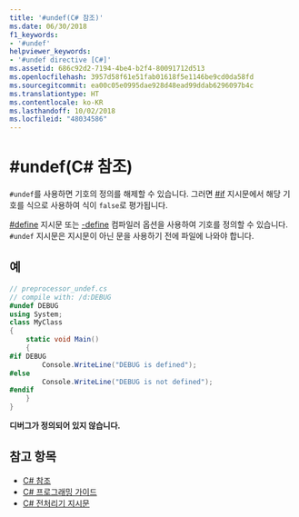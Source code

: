 ```yaml
---
title: '#undef(C# 참조)'
ms.date: 06/30/2018
f1_keywords:
- '#undef'
helpviewer_keywords:
- '#undef directive [C#]'
ms.assetid: 686c92d2-7194-4be4-b2f4-80091712d513
ms.openlocfilehash: 3957d58f61e51fab01618f5e1146be9cd0da58fd
ms.sourcegitcommit: ea00c05e0995dae928d48ead99ddab6296097b4c
ms.translationtype: HT
ms.contentlocale: ko-KR
ms.lasthandoff: 10/02/2018
ms.locfileid: "48034586"
---
```

# <a name="undef-c-reference"></a>#undef(C# 참조)
`#undef`를 사용하면 기호의 정의를 해제할 수 있습니다. 그러면 [#if](../../../csharp/language-reference/preprocessor-directives/preprocessor-if.md) 지시문에서 해당 기호를 식으로 사용하여 식이 `false`로 평가됩니다.  
  
 [#define](../../../csharp/language-reference/preprocessor-directives/preprocessor-define.md) 지시문 또는 [-define](../../../csharp/language-reference/compiler-options/define-compiler-option.md) 컴파일러 옵션을 사용하여 기호를 정의할 수 있습니다. `#undef` 지시문은 지시문이 아닌 문을 사용하기 전에 파일에 나와야 합니다.  
  
## <a name="example"></a>예  

```csharp
// preprocessor_undef.cs  
// compile with: /d:DEBUG  
#undef DEBUG  
using System;  
class MyClass
{  
    static void Main()
    {  
#if DEBUG  
        Console.WriteLine("DEBUG is defined");  
#else  
        Console.WriteLine("DEBUG is not defined");  
#endif  
    }  
}  
```

**디버그가 정의되어 있지 않습니다.**

## <a name="see-also"></a>참고 항목

- [C# 참조](../../../csharp/language-reference/index.md)  
- [C# 프로그래밍 가이드](../../../csharp/programming-guide/index.md)  
- [C# 전처리기 지시문](../../../csharp/language-reference/preprocessor-directives/index.md)
